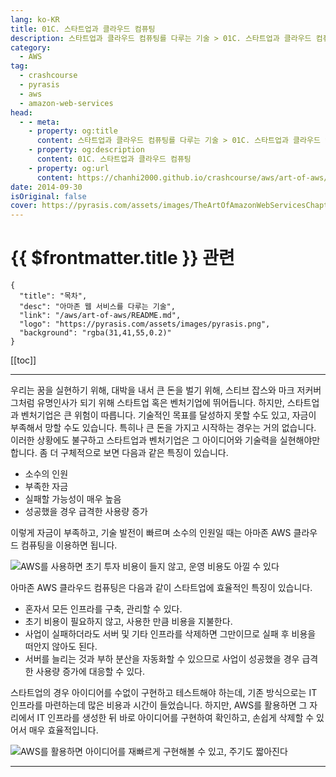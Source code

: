 ```yaml
---
lang: ko-KR
title: 01C. 스타트업과 클라우드 컴퓨팅
description: 스타트업과 클라우드 컴퓨팅를 다루는 기술 > 01C. 스타트업과 클라우드 컴퓨팅
category:
  - AWS
tag: 
  - crashcourse
  - pyrasis
  - aws 
  - amazon-web-services
head:
  - - meta:
    - property: og:title
      content: 스타트업과 클라우드 컴퓨팅를 다루는 기술 > 01C. 스타트업과 클라우드 컴퓨팅
    - property: og:description
      content: 01C. 스타트업과 클라우드 컴퓨팅
    - property: og:url
      content: https://chanhi2000.github.io/crashcourse/aws/art-of-aws/01C.html
date: 2014-09-30
isOriginal: false
cover: https://pyrasis.com/assets/images/TheArtOfAmazonWebServicesChapter01/8.png
---
```


# {{ $frontmatter.title }} 관련

```component VPCard
{
  "title": "목차",
  "desc": "아마존 웹 서비스를 다루는 기술",
  "link": "/aws/art-of-aws/README.md",
  "logo": "https://pyrasis.com/assets/images/pyrasis.png",
  "background": "rgba(31,41,55,0.2)"
}
```

[[toc]]

---

<SiteInfo
  name="1장 - 3. 스타트업과 클라우드 컴퓨팅"
  desc="아마존 웹 서비스를 다루는 기술"
  url="https://pyrasis.com/book/TheArtOfAmazonWebServices/Chapter01/03"
  logo="https://pyrasis.com/assets/images/pyrasis.png"
  preview="https://pyrasis.com/assets/images/TheArtOfAmazonWebServicesChapter01/8.png"/>

우리는 꿈을 실현하기 위해, 대박을 내서 큰 돈을 벌기 위해, 스티브 잡스와 마크 저커버그처럼 유명인사가 되기 위해 스타트업 혹은 벤처기업에 뛰어듭니다. 하지만, 스타트업과 벤처기업은 큰 위험이 따릅니다. 기술적인 목표를 달성하지 못할 수도 있고, 자금이 부족해서 망할 수도 있습니다. 특히나 큰 돈을 가지고 시작하는 경우는 거의 없습니다. 이러한 상황에도 불구하고 스타트업과 벤처기업은 그 아이디어와 기술력을 실현해야만 합니다.
좀 더 구체적으로 보면 다음과 같은 특징이 있습니다.

- 소수의 인원
- 부족한 자금
- 실패할 가능성이 매우 높음
- 성공했을 경우 급격한 사용량 증가

이렇게 자금이 부족하고, 기술 발전이 빠르며 소수의 인원일 때는 아마존 AWS 클라우드 컴퓨팅을 이용하면 됩니다.

![AWS를 사용하면 초기 투자 비용이 들지 않고, 운영 비용도 아낄 수 있다](https://pyrasis.com/assets/images/TheArtOfAmazonWebServicesChapter01/8.png)

아마존 AWS 클라우드 컴퓨팅은 다음과 같이 스타트업에 효율적인 특징이 있습니다.

- 혼자서 모든 인프라를 구축, 관리할 수 있다.
- 초기 비용이 필요하지 않고, 사용한 만큼 비용을 지불한다.
- 사업이 실패하더라도 서버 및 기타 인프라를 삭제하면 그만이므로 실패 후 비용을 떠안지 않아도 된다.
- 서버를 늘리는 것과 부하 분산을 자동화할 수 있으므로 사업이 성공했을 경우 급격한 사용량 증가에 대응할 수 있다.

스타트업의 경우 아이디어를 수없이 구현하고 테스트해야 하는데, 기존 방식으로는 IT 인프라를 마련하는데 많은 비용과 시간이 들었습니다. 하지만, AWS를 활용하면 그 자리에서 IT 인프라를 생성한 뒤 바로 아이디어를 구현하여 확인하고, 손쉽게 삭제할 수 있어서 매우 효율적입니다.

![AWS를 활용하면 아이디어를 재빠르게 구현해볼 수 있고, 주기도 짧아진다](https://pyrasis.com/assets/images/TheArtOfAmazonWebServicesChapter01/9.png)

---
